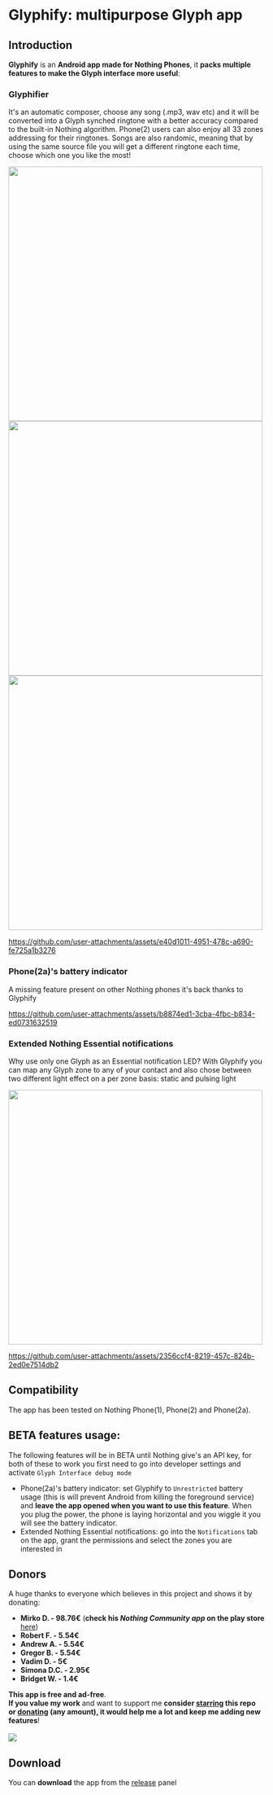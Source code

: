 # Glyphify: multipurpose Glyph app
## Introduction
**Glyphify** is an **Android app made for Nothing Phones**, it **packs multiple features to make the Glyph interface more useful**:

### Glyphifier
It's an automatic composer, choose any song (.mp3, wav etc) and it will be converted into a Glyph synched ringtone with a better accuracy compared to the built-in Nothing algorithm. Phone(2) users can also enjoy all 33 zones addressing for their ringtones. Songs are also randomic, meaning that by using the same source file you will get a different ringtone each time, choose which one you like the most!

<img src="https://github.com/user-attachments/assets/f5dd76a3-3f61-46a2-84b4-cacf0a0e8f10" height="500">
<img src="https://github.com/user-attachments/assets/43a70dc2-ba5b-4b63-a173-6b4a4aeb447c" height="500">
<img src="https://github.com/user-attachments/assets/f236b849-a82f-4c6f-92a6-a43fd93650d3" height="500">

https://github.com/user-attachments/assets/e40d1011-4951-478c-a690-fe725a1b3276

### Phone(2a)'s battery indicator
A missing feature present on other Nothing phones it's back thanks to Glyphify

https://github.com/user-attachments/assets/b8874ed1-3cba-4fbc-b834-ed0731632519

### Extended Nothing Essential notifications
Why use only one Glyph as an Essential notification LED? With Glyphify you can map any Glyph zone to any of your contact and also chose between two different light effect on a per zone basis: static and pulsing light

<img src="https://github.com/user-attachments/assets/4a3f1ae3-9056-4c91-a92e-b56ebeb6cbd5" height="500">

https://github.com/user-attachments/assets/2356ccf4-8219-457c-824b-2ed0e7514db2

## Compatibility
The app has been tested on Nothing Phone(1), Phone(2) and Phone(2a).

## BETA features usage:
The following features will be in BETA until Nothing give's an API key, for both of these to work you first need to go into developer settings and activate `Glyph Interface debug mode`
- Phone(2a)'s battery indicator: set Glyphify to `Unrestricted` battery usage (this is will prevent Android from killing the foreground service) and **leave the app opened when you want to use this feature**. When you plug the power, the phone is laying horizontal and you wiggle it you will see the battery indicator.
- Extended Nothing Essential notifications: go into the `Notifications` tab on the app, grant the permissions and select the zones you are interested in

## Donors

A huge thanks to everyone which believes in this project and shows it by donating:
- **Mirko D. - 98.76€** (**check his _Nothing Community app_ on the play store** [here](https://play.google.com/store/apps/details?id=com.nothing.news))
- **Robert F. - 5.54€**
- **Andrew A. - 5.54€**
- **Gregor B. - 5.54€**
- **Vadim D. - 5€**
- **Simona D.C. - 2.95€**
- **Bridget W. - 1.4€**


**This app is free and ad-free**.\
**If you value my work** and want to support me **consider <ins>starring</ins> this repo or <ins>donating</ins> (any amount), it would help me a lot and keep me adding new features**!
<br><br>
[![](https://www.paypalobjects.com/en_US/i/btn/btn_donateCC_LG.gif)](https://www.paypal.com/donate/?hosted_button_id=HJU8Y7F34Z6TL)

## Download

You can **download** the app from the [release](https://github.com/Fr4nKB/Glyphify/releases/latest) panel
